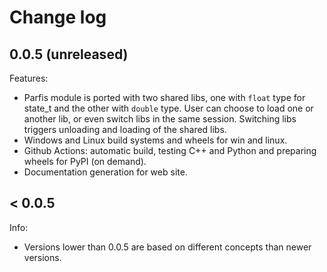 # Change log

## 0.0.5 (unreleased)

Features:

  - Parfis module is ported with two shared libs, one with `float` type for state_t and the other
    with `double` type. User can choose to load one or another lib, or even switch libs in the 
    same session. Switching libs triggers unloading and loading of the shared libs.
  - Windows and Linux build systems and wheels for win and linux.
  - Github Actions: automatic build, testing C++ and Python and preparing wheels for PyPI (on demand).
  - Documentation generation for web site.

## < 0.0.5

Info:

  - Versions lower than 0.0.5 are based on different concepts than newer versions.